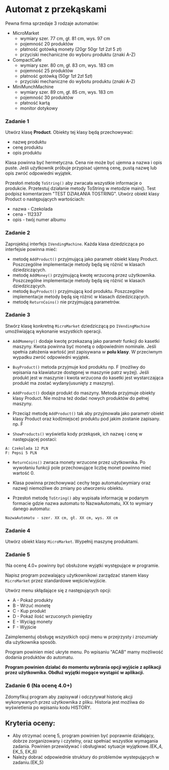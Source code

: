 # Automat z przekąskami
Pewna firma sprzedaje 3 rodzaje automatów:
- MicroMarket
    - wymiary szer. 77 cm, gł. 81 cm, wys. 97 cm
    - pojemność 20 produktów
    - płatność gotówką monety (20gr 50gr 1zł 2zł 5 zł)
    - przyciski mechaniczne do wyboru produktu (znaki A-Z)
- CompactCafe
    - wymiary szer. 80 cm, gł. 83 cm, wys. 183 cm
    - pojemność 25 produktów
    - płatność gotówką (50gr 1zł 2zł 5zł)
    - przyciski mechaniczne do wybotu produktu (znaki A-Z)
- MiniMunchMachine
    - wymiary szer. 89 cm, gł. 85 cm, wys. 183 cm
    - pojemność 30 produktów
    - płatność kartą
    - monitor dotykowy

### Zadanie 1
Utwórz klasę **Product**. Obiekty tej klasy będą przechowywać:
- nazwę produktu
- cenę produktu
- opis produktu

Klasa powinna być hermetyczna. Cena nie może być ujemna a nazwa i opis puste. Jeśli użytkownik próbuje przypisać ujemną cenę, pustą nazwę lub opis zwróć odpowiedni wyjątek.

Przesłoń metodę `ToString()` aby zwracała wszystkie informacje o produkcie.
Przetestuj działanie metody ToString w metodzie main(). Test podpisz komentarzem "TEST DZIAŁANIA TOSTRING". Utwórz obiekt klasy Product o następujących wartościach:
- nazwa - Czekolada
- cena - 112337
- opis - twój numer albumu


### Zadanie 2

Zaprojektuj interfejs `IVendingMachine`.
Każda klasa dziedzicząca po interfejsie powinna mieć:
- metodę `AddProduct()` przyjmującą jako parametr obiekt klasy Product. Poszczególne implementacje metody będą się różnić w klasach dziedziczących.
- metodę `AddMoney()` przyjmującą kwotę wrzuconą przez użytkownika. Poszczególne implementacje metody będą się różnić w klasach dziedziczących.
- metodę `BuyProduct()` przyjmującą kod produktu. Poszczególne implementacje metody będą się różnić w klasach dziedziczących.
- metodę `ReturnCoins()` nie przyjmującą parametrów.


### Zadanie 3

Stwórz klasę konkretną `MicroMarket` dziedziczącą po `IVendingMachine` umożliwiającą wykonanie wszystkich operacji.
- `AddMomeny()` dodaje kwotę przekazaną jako parametr funkcji do kasetki maszyny. Kwota powinna być monetą o odpowiednim nominale. Jeśli spełnia założenia wartość jest zapisywana w **polu klasy**. W przeciwnym wypadku zwróć odpowiedni wyjątek.

- `BuyProduct()` metoda przyjmuje kod produktu np. F (możliwy do wpisania na klawiaturze dostępnej w maszynie patrz wyżej). Jeśli produkt jest w maszynie i kwota wrzucona do kasetki jest wystarczająca produkt ma zostać wydany(usunięty z maszyny).

- `AddProduct()` dodaje produkt do maszyny. Metoda przyjmuje obiekty klasy Product. Nie można też dodać nowych produktów do pełnej maszyny.

- Przeciąż metodę `AddProduct()` tak aby przyjmowała jako parametr obiekt klasy Product oraz kod(miejsce) produktu pod jakim zostanie zapisany. np. F

- `ShowProducts()` wyświetla kody przekąsek, ich nazwę i cenę w następującej postaci:
```
A: Czekolada 12 PLN
F: Pepsi 5 PLN 
```

- `ReturnCoins()` zwraca monety wrzucone przez użytkownika. Po wywołaniu funkcji pole przechowujące liczbę monet powinno mieć wartość 0.

- Klasa powinna przechowywać cechy tego automatu(wymiary oraz nazwę) niemożliwe do zmiany po utworzeniu obiektu.

- Przesłoń metodę `ToString()` aby wypisała informację w podanym formacie gdzie nazwa automatu to NazwaAutomatu, XX to wymiary danego automatu:
```
NazwaAutomatu - szer. XX cm, gł. XX cm, wys. XX cm
```


### Zadanie 4

Utwórz obiekt klasy `MicroMarket`. Wypełnij maszynę produktami.

### Zadanie 5 

!Na ocenę 4.0+ powinny być obsłużone wyjątki występujące w programie.

Napisz program pozwalający użytkownikowi zarządzać stanem klasy `MicroMarket` przez standardowe wejście/wyjście.

Utwórz menu skłądające się z następujących opcji:
- A - Pokaż produkty
- B - Wrzuć monetę
- C - Kup produkt
- D - Pokaż ilość wrzuconych pieniędzy
- E - Wyciąg monety
- F - Wyjście

Zaimplementuj obsługę wszystkich opcji menu w przejrzysty i zrozumiały dla użytkownika sposób. 

Program powinien mieć ukryte menu. Po wpisaniu "ACAB" mamy możliwość dodania produktów do automatu. 

**Program powinien działać do momentu wybrania opcji wyjście z aplikacji przez użytkownika. Obdłuż wyjątki mogące wystąpić w aplikacji.**

### Zadanie 6 (Na ocenę 4.0+)
Zdomyfikuj program aby zapisywał i odczytywał  historię akcji wykonywanych przez użytkownika z pliku. Historia jest możliwa do wyświetlenia po wpisaniu kodu HISTORY. 

## Kryteria oceny:
- Aby otrzymać ocenę 5, program powinien być poprawnie działający, dobrze zorganizowany i czytelny, oraz spełniać wszystkie wymagania zadania. Powinien przewidywać i obsługiwać sytuacje wyjątkowe.(EK_4, EK_5, EK_6)
- Należy dobrać odpowiednie struktury do problemów wystepujących w zadaniu.(EK_5)






